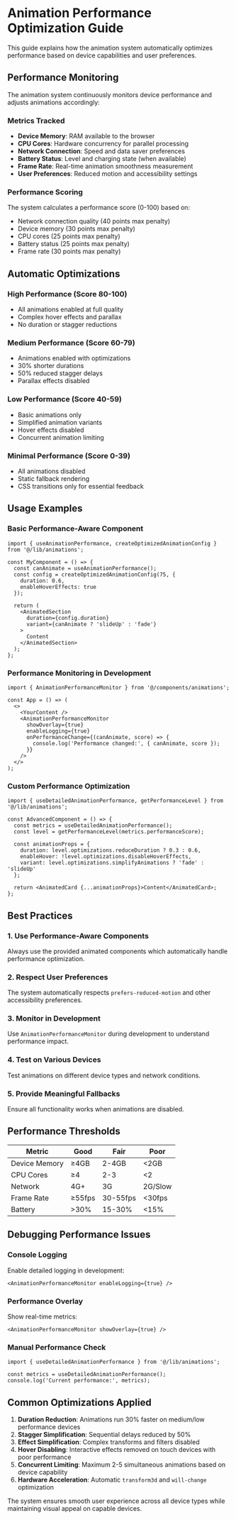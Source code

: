# Animation Performance Optimization Guide

This guide explains how the animation system automatically optimizes performance based on device capabilities and user preferences.

## Performance Monitoring

The animation system continuously monitors device performance and adjusts animations accordingly:

### Metrics Tracked
- **Device Memory**: RAM available to the browser
- **CPU Cores**: Hardware concurrency for parallel processing
- **Network Connection**: Speed and data saver preferences
- **Battery Status**: Level and charging state (when available)
- **Frame Rate**: Real-time animation smoothness measurement
- **User Preferences**: Reduced motion and accessibility settings

### Performance Scoring
The system calculates a performance score (0-100) based on:
- Network connection quality (40 points max penalty)
- Device memory (30 points max penalty)
- CPU cores (25 points max penalty)
- Battery status (25 points max penalty)
- Frame rate (30 points max penalty)

## Automatic Optimizations

### High Performance (Score 80-100)
- All animations enabled at full quality
- Complex hover effects and parallax
- No duration or stagger reductions

### Medium Performance (Score 60-79)
- Animations enabled with optimizations
- 30% shorter durations
- 50% reduced stagger delays
- Parallax effects disabled

### Low Performance (Score 40-59)
- Basic animations only
- Simplified animation variants
- Hover effects disabled
- Concurrent animation limiting

### Minimal Performance (Score 0-39)
- All animations disabled
- Static fallback rendering
- CSS transitions only for essential feedback

## Usage Examples

### Basic Performance-Aware Component
```tsx
import { useAnimationPerformance, createOptimizedAnimationConfig } from '@/lib/animations';

const MyComponent = () => {
  const canAnimate = useAnimationPerformance();
  const config = createOptimizedAnimationConfig(75, {
    duration: 0.6,
    enableHoverEffects: true
  });
  
  return (
    <AnimatedSection
      duration={config.duration}
      variant={canAnimate ? 'slideUp' : 'fade'}
    >
      Content
    </AnimatedSection>
  );
};
```

### Performance Monitoring in Development
```tsx
import { AnimationPerformanceMonitor } from '@/components/animations';

const App = () => (
  <>
    <YourContent />
    <AnimationPerformanceMonitor 
      showOverlay={true}
      enableLogging={true}
      onPerformanceChange={(canAnimate, score) => {
        console.log('Performance changed:', { canAnimate, score });
      }}
    />
  </>
);
```

### Custom Performance Optimization
```tsx
import { useDetailedAnimationPerformance, getPerformanceLevel } from '@/lib/animations';

const AdvancedComponent = () => {
  const metrics = useDetailedAnimationPerformance();
  const level = getPerformanceLevel(metrics.performanceScore);
  
  const animationProps = {
    duration: level.optimizations.reduceDuration ? 0.3 : 0.6,
    enableHover: !level.optimizations.disableHoverEffects,
    variant: level.optimizations.simplifyAnimations ? 'fade' : 'slideUp'
  };
  
  return <AnimatedCard {...animationProps}>Content</AnimatedCard>;
};
```

## Best Practices

### 1. Use Performance-Aware Components
Always use the provided animated components which automatically handle performance optimization.

### 2. Respect User Preferences
The system automatically respects `prefers-reduced-motion` and other accessibility preferences.

### 3. Monitor in Development
Use `AnimationPerformanceMonitor` during development to understand performance impact.

### 4. Test on Various Devices
Test animations on different device types and network conditions.

### 5. Provide Meaningful Fallbacks
Ensure all functionality works when animations are disabled.

## Performance Thresholds

| Metric | Good | Fair | Poor |
|--------|------|------|------|
| Device Memory | ≥4GB | 2-4GB | <2GB |
| CPU Cores | ≥4 | 2-3 | <2 |
| Network | 4G+ | 3G | 2G/Slow |
| Frame Rate | ≥55fps | 30-55fps | <30fps |
| Battery | >30% | 15-30% | <15% |

## Debugging Performance Issues

### Console Logging
Enable detailed logging in development:
```tsx
<AnimationPerformanceMonitor enableLogging={true} />
```

### Performance Overlay
Show real-time metrics:
```tsx
<AnimationPerformanceMonitor showOverlay={true} />
```

### Manual Performance Check
```tsx
import { useDetailedAnimationPerformance } from '@/lib/animations';

const metrics = useDetailedAnimationPerformance();
console.log('Current performance:', metrics);
```

## Common Optimizations Applied

1. **Duration Reduction**: Animations run 30% faster on medium/low performance devices
2. **Stagger Simplification**: Sequential delays reduced by 50%
3. **Effect Simplification**: Complex transforms and filters disabled
4. **Hover Disabling**: Interactive effects removed on touch devices with poor performance
5. **Concurrent Limiting**: Maximum 2-5 simultaneous animations based on device capability
6. **Hardware Acceleration**: Automatic `transform3d` and `will-change` optimization

The system ensures smooth user experience across all device types while maintaining visual appeal on capable devices.